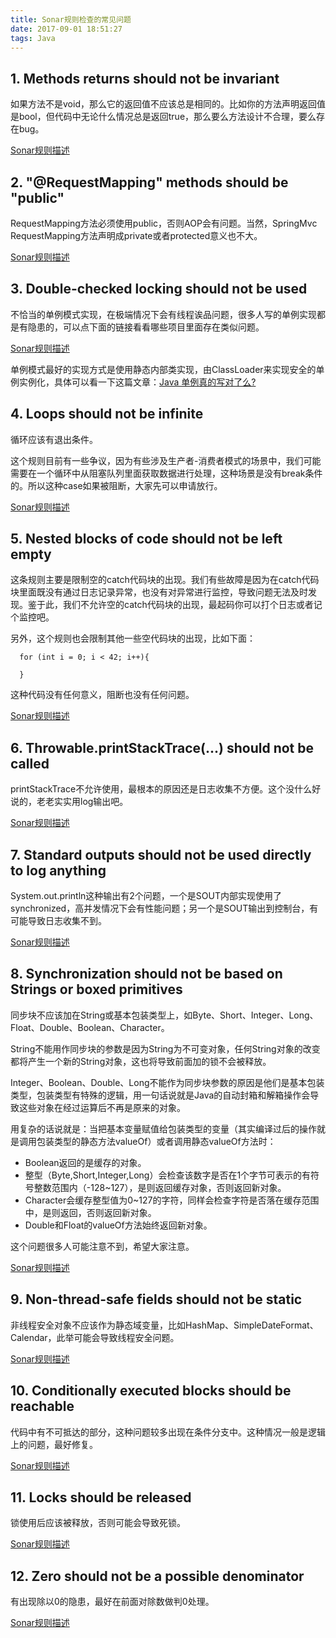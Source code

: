 ```yaml
---
title: Sonar规则检查的常见问题
date: 2017-09-01 18:51:27
tags: Java
---
```


## 1. Methods returns should not be invariant

如果方法不是void，那么它的返回值不应该总是相同的。比如你的方法声明返回值是bool，但代码中无论什么情况总是返回true，那么要么方法设计不合理，要么存在bug。

[Sonar规则描述](http://sonar.corp.qunar.com/coding_rules#rule_key=squid%3AS3516 "Sonar规则描述")

## 2. "@RequestMapping" methods should be "public"

RequestMapping方法必须使用public，否则AOP会有问题。当然，SpringMvc RequestMapping方法声明成private或者protected意义也不大。

[Sonar规则描述](http://sonar.corp.qunar.com/coding_rules#rule_key=squid%3AS3751 "Sonar规则描述")

## 3. Double-checked locking should not be used

不恰当的单例模式实现，在极端情况下会有线程诶品问题，很多人写的单例实现都是有隐患的，可以点下面的链接看看哪些项目里面存在类似问题。

[Sonar规则描述](http://sonar.corp.qunar.com/coding_rules#rule_key=squid%3AS2168 "Sonar规则描述")

单例模式最好的实现方式是使用静态内部类实现，由ClassLoader来实现安全的单例实例化，具体可以看一下这篇文章：[Java 单例真的写对了么?](http://www.importnew.com/18835.html "Java 单例真的写对了么?")

## 4. Loops should not be infinite

循环应该有退出条件。

这个规则目前有一些争议，因为有些涉及生产者-消费者模式的场景中，我们可能需要在一个循环中从阻塞队列里面获取数据进行处理，这种场景是没有break条件的。所以这种case如果被阻断，大家先可以申请放行。

[Sonar规则描述](http://sonar.corp.qunar.com/coding_rules#rule_key=squid%3AS2189 "Sonar规则描述")

## 5. Nested blocks of code should not be left empty

这条规则主要是限制空的catch代码块的出现。我们有些故障是因为在catch代码块里面既没有通过日志记录异常，也没有对异常进行监控，导致问题无法及时发现。鉴于此，我们不允许空的catch代码块的出现，最起码你可以打个日志或者记个监控吧。

另外，这个规则也会限制其他一些空代码块的出现，比如下面：

```
  for (int i = 0; i < 42; i++){

  }
```
这种代码没有任何意义，阻断也没有任何问题。

[Sonar规则描述](http://sonar.corp.qunar.com/coding_rules#rule_key=squid%3AS00108 "Sonar规则描述")

## 6. Throwable.printStackTrace(...) should not be called

printStackTrace不允许使用，最根本的原因还是日志收集不方便。这个没什么好说的，老老实实用log输出吧。

[Sonar规则描述](http://sonar.corp.qunar.com/coding_rules#rule_key=squid%3AS1148 "Sonar规则描述")

## 7. Standard outputs should not be used directly to log anything

System.out.println这种输出有2个问题，一个是SOUT内部实现使用了synchronized，高并发情况下会有性能问题；另一个是SOUT输出到控制台，有可能导致日志收集不到。

[Sonar规则描述](http://sonar.corp.qunar.com/coding_rules#rule_key=squid%3AS106 "Sonar规则描述")

## 8. Synchronization should not be based on Strings or boxed primitives

同步块不应该加在String或基本包装类型上，如Byte、Short、Integer、Long、Float、Double、Boolean、Character。

String不能用作同步块的参数是因为String为不可变对象，任何String对象的改变都将产生一个新的String对象，这也将导致前面加的锁不会被释放。

Integer、Boolean、Double、Long不能作为同步块参数的原因是他们是基本包装类型，包装类型有特殊的逻辑，用一句话说就是Java的自动封箱和解箱操作会导致这些对象在经过运算后不再是原来的对象。

用复杂的话说就是：当把基本变量赋值给包装类型的变量（其实编译过后的操作就是调用包装类型的静态方法valueOf）或者调用静态valueOf方法时：

* Boolean返回的是缓存的对象。
* 整型（Byte,Short,Integer,Long）会检查该数字是否在1个字节可表示的有符号整数范围内（-128~127），是则返回缓存对象，否则返回新对象。
* Character会缓存整型值为0~127的字符，同样会检查字符是否落在缓存范围中，是则返回，否则返回新对象。
* Double和Float的valueOf方法始终返回新对象。

这个问题很多人可能注意不到，希望大家注意。

[Sonar规则描述](http://sonar.corp.qunar.com/coding_rules#rule_key=squid%3AS1860 "Sonar规则描述")

## 9. Non-thread-safe fields should not be static

非线程安全对象不应该作为静态域变量，比如HashMap、SimpleDateFormat、Calendar，此举可能会导致线程安全问题。

[Sonar规则描述](http://sonar.corp.qunar.com/coding_rules#rule_key=squid%3AS2885 "Sonar规则描述")

## 10. Conditionally executed blocks should be reachable

代码中有不可抵达的部分，这种问题较多出现在条件分支中。这种情况一般是逻辑上的问题，最好修复。

[Sonar规则描述](http://sonar.corp.qunar.com/coding_rules#rule_key=squid%3AS2583 "Sonar规则描述")

## 11. Locks should be released

锁使用后应该被释放，否则可能会导致死锁。

[Sonar规则描述](http://sonar.corp.qunar.com/coding_rules#rule_key=squid%3AS2222 "Sonar规则描述")

## 12. Zero should not be a possible denominator

有出现除以0的隐患，最好在前面对除数做判0处理。

[Sonar规则描述](http://sonar.corp.qunar.com/coding_rules#rule_key=squid%3AS3518 "Sonar规则描述")
